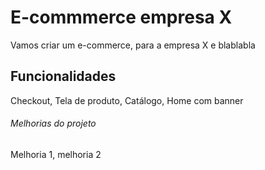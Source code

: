 # E-commmerce empresa X

Vamos criar um e-commerce, para a empresa X e blablabla

## Funcionalidades

Checkout, Tela de produto, Catálogo, Home com banner

###### Melhorias do projeto

Melhoria 1, melhoria 2